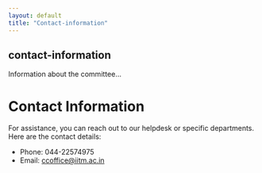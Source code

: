 ```yaml
---
layout: default
title: "Contact-information"
---
```


<h2>contact-information</h2>
<p>Information about the committee...</p>





# Contact Information
For assistance, you can reach out to our helpdesk or specific departments. Here are the contact details:
- Phone: 044-22574975
- Email: ccoffice@iitm.ac.in

